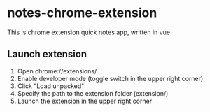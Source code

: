 # notes-chrome-extension

This is chrome extension quick notes app, written in vue

## Launch extension

1. Open chrome://extensions/
2. Enable developer mode (toggle switch in the upper right corner)
3. Click "Load unpacked"
4. Specify the path to the extension folder (extension/)
5. Launch the extension in the upper right corner